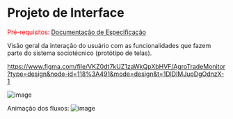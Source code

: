 
# Projeto de Interface

<span style="color:red">Pré-requisitos: <a href="2-Especificação do Projeto.md"> Documentação de Especificação</a></span>

Visão geral da interação do usuário com as funcionalidades que fazem parte do sistema sociotécnico (protótipo de telas).

https://www.figma.com/file/VKZ0dt7kUZ1zaWkQpXbHVF/AgroTradeMonitor?type=design&node-id=118%3A491&mode=design&t=1DlDIMJupDgOdnzX-1

![image](https://github.com/ICEI-PUC-Minas-PMV-ADS/pmv-ads-2023-2-e5-proj-empext-t2-projAgronegocio/assets/32153247/a51b7b86-2511-496b-b5ec-825702c27ee3)


Animação dos fluxos:
![image](https://github.com/ICEI-PUC-Minas-PMV-ADS/pmv-ads-2023-2-e5-proj-empext-t2-projAgronegocio/assets/32153247/4f82d075-7f6a-4414-b087-0fe9f97b1354)
